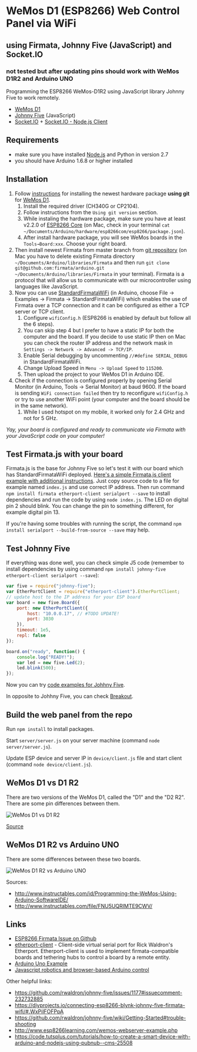 # WeMos D1 (ESP8266) Web Control Panel via WiFi
## using Firmata, Johnny Five (JavaScript) and Socket.IO
### not tested but after updating pins should work with WeMos D1R2 and Arduino UNO

Programming the ESP8266 WeMos-D1R2 using JavaScript library Johnny Five to work remotely.

* [WeMos D1](https://wiki.wemos.cc/products:d1:d1)
* [Johnny Five](http://johnny-five.io/) (JavaScript)
* [Socket.IO](http://socket.io/) + [Socket.IO - Node.js Client](https://github.com/socketio/socket.io-client)

## Requirements
* make sure you have installed [Node.js](https://nodejs.org/) and Python in version 2.7
* you should have Arduino 1.6.8 or higher installed

## Installation
1. Follow [instructions](https://wiki.wemos.cc/tutorials:get_started:get_started_in_arduino) for installing the newest hardware package **using git** for [WeMos D1](https://wiki.wemos.cc/products:d1:d1).
	1. Install the required driver (CH340G or CP2104).
	2. Follow instructions from the `Using git version` section.
	3. While instaling the hardware package, make sure you have at least v2.2.0 of [ESP8266 Core](https://github.com/esp8266/Arduino) (on Mac, check in your terminal `cat ~/Documents/Arduino/hardware/esp8266com/esp8266/package.json`).
	4. After install hardware package, you will see WeMos boards in the `Tools→Board:xxx`. Choose your right board.
2. Then install newest Firmata from master branch from [git repository](https://github.com/firmata/arduino) (on Mac you have to delete existing Firmata directory `~/Documents/Arduino/libraries/Firmata` and then run `git clone git@github.com:firmata/arduino.git ~/Documents/Arduino/libraries/Firmata` in your terminal). Firmata is a protocol that will allow us to communicate with our microcontroller using languages like JavaScript.
3. Now you can use [StandardFirmataWiFi](https://github.com/firmata/arduino/tree/master/examples/StandardFirmataWiFi) (in Arduino, choose File -> Examples -> Firmata -> StandardFirmataWiFi) which enables the use of Firmata over a TCP connection and it can be configured as either a TCP server or TCP client.
	1. Configure `wifiConfig.h` (ESP8266 is enabled by default but follow all the 6 steps).
	2. You can skip step 4 but I prefer to have a static IP for both the computer and the board. If you decide to use static IP then on Mac you can check the router IP address and the network mask in `Settings -> Network -> Advanced -> TCP/IP`.
	2. Enable Serial debugging by uncommenting `//#define SERIAL_DEBUG` in StandardFirmataWiFi.
	3. Change Upload Speed in `Menu -> Upload Speed` to `115200`.
	4. Then upload the project to your WeMos D1 in Arduino IDE.
4. Check if the connection is configured properly by opening Serial Monitor (in Arduino, Tools -> Serial Monitor) at baud 9600. If the board is sending `WiFi connection failed` then try to reconfigure `wifiConfig.h` or try to use another WiFi point (your computer and the board should be in the same network).
	1. While I used hotspot on my mobile, it worked only for 2.4 GHz and not for 5 GHz.

*Yay, your board is configured and ready to communicate via Firmata with your JavaScript code on your computer!*

## Test Firmata.js with your board
Firmata.js is the base for Johnny Five so let's test it with our board which has StandardFirmataWiFi deployed. [Here's a simple Firmata.js client example with additional instructions](https://gist.github.com/soundanalogous/31a43d9c72ec6fbdf9631cfbe635d625). Just copy source code to a file for example named `index.js` and use correct IP address. Then run command `npm install firmata etherport-client serialport --save` to install dependencies and run the code by using `node index.js`. The LED on digital pin 2 should blink. You can change the pin to something different, for example digital pin 13.

If you're having some troubles with running the script, the command `npm install serialport --build-from-source --save` may help.

## Test Johnny Five
If everything was done well, you can check simple J5 code (remember to install dependencies by using command `npm install johnny-five etherport-client serialport --save`):
```javascript
var five = require("johnny-five");
var EtherPortClient = require("etherport-client").EtherPortClient;
// update host to the IP address for your ESP board
var board = new five.Board({
    port: new EtherPortClient({
        host: "10.0.0.17", // #TODO UPDATE!
        port: 3030
    }),
    timeout: 1e5,
    repl: false
});

board.on("ready", function() {
    console.log("READY!");
    var led = new five.Led(2);
    led.blink(500);
});
````

Now you can try [code examples for Johhny Five](http://johnny-five.io/examples/).

In opposite to Johhny Five, you can check [Breakout](https://github.com/soundanalogous/Breakout).

## Build the web panel from the repo
Run `npm install` to install packages.

Start `server/server.js` on your server machine (command `node server/server.js`).

Update ESP device and server IP in `device/client.js` file and start client (command `node device/client.js`).

## WeMos D1 vs D1 R2
There are two versions of the WeMos D1, called the "D1" and the "D2 R2". There are some pin differences between them.

![WeMos D1 vs D1 R2](wemos-d1r1-vs-d1r2.png)

[Source](https://forum.arduino.cc/index.php?topic=446563.0)

## WeMos D1 R2 vs Arduino UNO
There are some differences between these two boards.

![WeMos D1 R2 vs Arduino UNO](arduino-uno-vs-wemos-d1r2.jpg)

Sources:
* http://www.instructables.com/id/Programming-the-WeMos-Using-Arduino-SoftwareIDE/
* http://www.instructables.com/file/FNU5UQRIMTE9CWV/


## Links
* [ESP8266 Firmata Issue on Github](https://github.com/firmata/arduino/issues/257)
* [etherport-client](https://github.com/mwittig/etherport-client) - Client-side virtual serial port for Rick Waldron's Etherport. Etherport-client is used to implement firmata-compatible boards and tethering hubs to control a board by a remote entity.
* [Arduino Uno Example](http://wifinodebot.blogspot.com.co/2016/02/blink-led-over-wifi-with-nodejs-johnny.html)
* [Javascript robotics and browser-based Arduino control](http://www.instructables.com/id/Javascript-robotics-and-browser-based-Arduino-cont/)

Other helpful links:
* https://github.com/rwaldron/johnny-five/issues/1177#issuecomment-232732885
* https://diyprojects.io/connecting-esp8266-blynk-johnny-five-firmata-wifi/#.WxPilFOFPpA
* https://github.com/rwaldron/johnny-five/wiki/Getting-Started#trouble-shooting
* http://www.esp8266learning.com/wemos-webserver-example.php
* https://code.tutsplus.com/tutorials/how-to-create-a-smart-device-with-arduino-and-nodejs-using-pubnub--cms-25508
